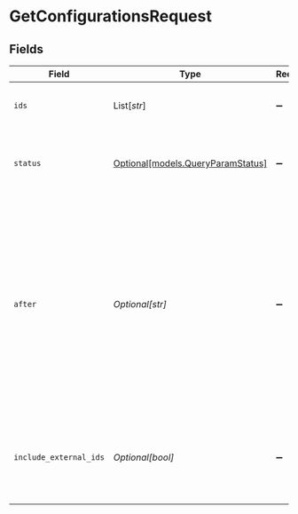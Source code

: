 # GetConfigurationsRequest


## Fields

| Field                                                                                                                                                                                                           | Type                                                                                                                                                                                                            | Required                                                                                                                                                                                                        | Description                                                                                                                                                                                                     |
| --------------------------------------------------------------------------------------------------------------------------------------------------------------------------------------------------------------- | --------------------------------------------------------------------------------------------------------------------------------------------------------------------------------------------------------------- | --------------------------------------------------------------------------------------------------------------------------------------------------------------------------------------------------------------- | --------------------------------------------------------------------------------------------------------------------------------------------------------------------------------------------------------------- |
| `ids`                                                                                                                                                                                                           | List[*str*]                                                                                                                                                                                                     | :heavy_minus_sign:                                                                                                                                                                                              | Filter by the IDs. Returns all if no ids are provided.                                                                                                                                                          |
| `status`                                                                                                                                                                                                        | [Optional[models.QueryParamStatus]](../models/queryparamstatus.md)                                                                                                                                              | :heavy_minus_sign:                                                                                                                                                                                              | The status of the alert configuration.  Valid values: `all`, `enabled`, `disabled`                                                                                                                              |
| `after`                                                                                                                                                                                                         | *Optional[str]*                                                                                                                                                                                                 | :heavy_minus_sign:                                                                                                                                                                                              |  If specified, this should be the endCursor value from the previous page of results. When present, this request will return the next page of results that occur immediately after the previous page of results. |
| `include_external_ids`                                                                                                                                                                                          | *Optional[bool]*                                                                                                                                                                                                | :heavy_minus_sign:                                                                                                                                                                                              | Optional boolean indicating whether to return external IDs on supported entities                                                                                                                                |